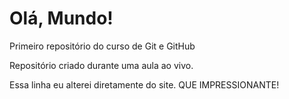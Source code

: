 # Olá, Mundo!
 Primeiro repositório do curso de Git e GitHub

 Repositório criado durante uma aula ao vivo.

Essa linha eu alterei diretamente do site. QUE IMPRESSIONANTE!
